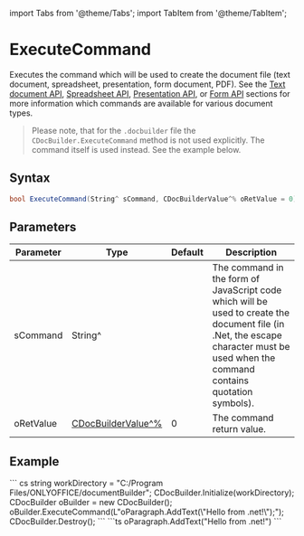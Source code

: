 import Tabs from '@theme/Tabs';
import TabItem from '@theme/TabItem';

# ExecuteCommand

Executes the command which will be used to create the document file (text document, spreadsheet, presentation, form document, PDF). See the [Text document API](../../../../office-api/usage-api/text-document-api/text-document-api.md), [Spreadsheet API](../../../../office-api/usage-api/presentation-api/presentation-api.md), [Presentation API](../../../../office-api/usage-api/presentation-api/presentation-api.md), or [Form API](../../../../office-api/usage-api/form-api/form-api.md) sections for more information which commands are available for various document types.

> Please note, that for the `.docbuilder` file the `CDocBuilder.ExecuteCommand` method is not used explicitly. The command itself is used instead. See the example below.

## Syntax

```cs
bool ExecuteCommand(String^ sCommand, CDocBuilderValue^% oRetValue = 0);
```

## Parameters

| Parameter | Type                                                          | Default | Description                                                                                                                                                                         |
| --------- | ------------------------------------------------------------- | ------- | ----------------------------------------------------------------------------------------------------------------------------------------------------------------------------------- |
| sCommand  | String^                                                       |         | The command in the form of JavaScript code which will be used to create the document file (in .Net, the escape character must be used when the command contains quotation symbols). |
| oRetValue | [CDocBuilderValue^%](../CDocBuilderValue/CDocBuilderValue.md) | 0       | The command return value.                                                                                                                                                           |

## Example

<Tabs>
    <TabItem value="net" label=".Net">
        ``` cs
        string workDirectory = "C:/Program Files/ONLYOFFICE/documentBuilder";
        CDocBuilder.Initialize(workDirectory);
        CDocBuilder oBuilder = new CDocBuilder();
        oBuilder.ExecuteCommand(L"oParagraph.AddText(\"Hello from .net!\");");
        CDocBuilder.Destroy();
        ```
    </TabItem>
    <TabItem value="builder" label=".docbuilder">
        ```ts
        oParagraph.AddText("Hello from .net!")
        ```
    </TabItem>
</Tabs>
